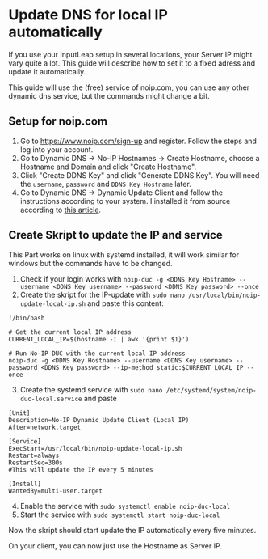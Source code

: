 # Update DNS for local IP automatically
If you use your InputLeap setup in several locations, your Server IP might vary quite a lot.
This guide will describe how to set it to a fixed adress and update it automatically.

This guide will use the (free) service of noip.com, you can use any other dynamic dns service, but the commands might change a bit.

## Setup for noip.com
1. Go to https://www.noip.com/sign-up and register. Follow the steps and log into your account.
2. Go to Dynamic DNS -> No-IP Hostnames -> Create Hostname, choose a Hostname and Domain and click "Create Hostname".
3. Click "Create DDNS Key" and click "Generate DDNS Key". You will need the `username`, `password` and `DDNS Key Hostname` later.
4. Go to Dynamic DNS -> Dynamic Update Client and follow the instructions according to your system. I installed it from source according to [this article](https://www.noip.com/support/knowledgebase/install-linux-3-x-dynamic-update-client-duc#install_from_source).

## Create Skript to update the IP and service
This Part works on linux with systemd installed, it will work similar for windows but the commands have to be changed.
1. Check if your login works with `noip-duc -g <DDNS Key Hostname> --username <DDNS Key username> --password <DDNS Key password> --once`
2. Create the skript for the IP-update with
`sudo nano /usr/local/bin/noip-update-local-ip.sh`
and paste this content:
```
!/bin/bash

# Get the current local IP address
CURRENT_LOCAL_IP=$(hostname -I | awk '{print $1}')

# Run No-IP DUC with the current local IP address
noip-duc -g <DDNS Key Hostname> --username <DDNS Key username> --password <DDNS Key password> --ip-method static:$CURRENT_LOCAL_IP --once
```
3. Create the systemd service with `sudo nano /etc/systemd/system/noip-duc-local.service` and paste
```
[Unit]
Description=No-IP Dynamic Update Client (Local IP)
After=network.target

[Service]
ExecStart=/usr/local/bin/noip-update-local-ip.sh
Restart=always
RestartSec=300s
#This will update the IP every 5 minutes

[Install]
WantedBy=multi-user.target
```
4. Enable the service with `sudo systemctl enable noip-duc-local`
5. Start the service with `sudo systemctl start noip-duc-local`

Now the skript should start update the IP automatically every five minutes.

On your client, you can now just use the Hostname as Server IP.
